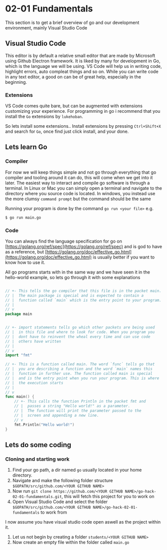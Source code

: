 # 02-01 Fundamentals

This section is to get a brief overview of go and our development 
environment, mainly Visual Studio Code


## Visual Studio Code
This editor is by default a relative small editor that are made by Microsoft using Github Electron framework. It is liked by many for 
development in Go, which is the language we will be using. VS Code will help us in writing code, highlight errors, auto compleat things and so on. While you can write code in any text editor, a good on can be of great help, especially in the beginning.

### Extensions
VS Code comes quite bare, but can be augmented with extensions customizing your experience. For programming in go i recommend that you install the `Go` extensions by `lukehoban`.

So lets install some extensions.. Install extensions by pressing `Ctrl+Shift+X` and search for `Go`, once find just click install, and your done.


## Lets learn Go

### Compiler
For now we will keep things simple and not go through everything that go compiler and tooling around it can do, this will come when we get into it later. The easiest way to interact and compile go software is through a terminal. In Linux or Mac you can simply open a terminal and navigate to the directory where you source code is located. In windows, you instead use the more clumsy `command prompt` but the command should be the same

Running your program is done by the command `go run <your file>`
e.g.
```bash
$ go run main.go
``` 

### Code
You can always find the language specification for go on
[https://golang.org/ref/spec](https://golang.org/ref/spec)
and is god to have as a reference, but [https://golang.org/doc/effective_go.html](https://golang.org/doc/effective_go.html) is usually better if you want to know how to use it.

All go programs starts with in the same way and we have seen it in the hello-world example, so lets go through it with some explanations

```go

// +- This tells the go compiler that this file is in the packet main.
// |  The main package is special and is expected to contain a
// |  function called `main` which is the entry point to your program.
// |   
// v
package main    


// +- import statements tells go which other packets are being used 
// |  in this file and where to look for code. When you program you
// |  dont have to reinvent the wheal every time and can use code 
// |  others have written
// |   
// v
import "fmt"

// +- This is a function called main. The word `func` tells go that 
// |  you are describing a function and the word `main` names this  
// |  function in further use. The function called main is special 
// |  and is the entry point when you run your program. This is where 
// |  the execution starts
// |
// v
func main() {
    // +- This calls the function Println in the packet fmt and
    // |  passes a string "Hello world!" as a parameter. 
    // |  The function will print the parameter passed to the 
    // |  screen and appending a new line.
    // v
    fmt.Println("Hello world!")
}

```





## Lets do some coding

### Cloning and starting work

1. Find your go path, a dir named `go` usually located in your home directory. 
1. Navigate and make the following folder structure `$GOPATH/src/github.com/<YOUR GITHUB NAME>`
1. Now run `git clone https://github.com/<YOUR GITHUB NAME>/go-hack-02-01-fundamentals.git`, this will fetch this 
   project for you to work on 
1. Open Visual Studio Code and select the folder `$GOPATH/src/github.com/<YOUR GITHUB NAME>/go-hack-02-01-fundamentals`
   to work from 

I now assume you have visual studio code open aswell as the project within it. 

1. Let us not begin by creating a folder `students/<YOUR GITHUB NAME>`
1. Now create an empty file within the folder called `main.go`